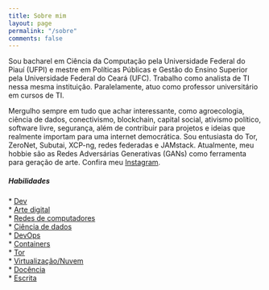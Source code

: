 ```yaml
---
title: Sobre mim
layout: page
permalink: "/sobre"
comments: false
---
```


<div class="row justify-content-between">
<div class="col-md-8 pr-5">

Sou bacharel em Ciência da Computação pela Universidade Federal do Piauí (UFPI) e mestre em Políticas Públicas e Gestão do Ensino Superior pela Universidade Federal do Ceará (UFC). Trabalho como analista de TI nessa mesma instituição. Paralelamente, atuo como professor universitário em cursos de TI. <p>

<p> Mergulho sempre em tudo que achar interessante, como agroecologia, ciência de dados, conectivismo, blockchain, capital social, ativismo político, software livre, segurança, além de contribuir para projetos e ideias que realmente importam para uma internet democrática. Sou entusiasta do Tor, ZeroNet, Subutai, XCP-ng, redes federadas e JAMstack. Atualmente, meu hobbie são as Redes Adversárias Generativas (GANs) como ferramenta para geração de arte. Confira meu <a target="_blank" href="https://instagram.com/ganartedigital">Instagram</a>.</p>
	
<div class="sticky-top sticky-top-80"> 
<h5>Habilidades</h5> 
*      <a href="https://gitlab.com/mlustosa/kodi.libreflix.plugin" target="_blank"> Dev</a><br>
* <a href="https://instagram.com/ganartedigital" target="_blank">Arte digital</a> <br>
* 	   <a href="https://share.zabbix.com/monitoring-xenserver-xcp-host-and-vms-python" target="_blank">Redes de computadores</a><br>
	* 	<a href="https://medium.com/p/an%C3%A1lise-de-dados-como-nossos-deputados-andam-se-alimentando-1d9a55f50ce7" target="_blank">Ciência de dados</a><br> 
* <a href="https://github.com/marlluslustosa/ttrss-tor" target="_blank">DevOps</a><br>
* <a href="https://github.com/marlluslustosa/Floccus-WebDavDocker" target="_blank">Containers</a><br> 
*      <a href="https://github.com/marlluslustosa/ttrss-tor" target="_blank">Tor</a><br>
*      <a href="https://marllus.com/tags#xenserver" target="_blank">Virtualização/Nuvem</a><br>
* <a href="https://br.linkedin.com/in/marllus-lustosa-37215038" target="_blank">Docência</a><br>
* <a href="https://marllus.com/" target="_blank">Escrita</a> <br>
